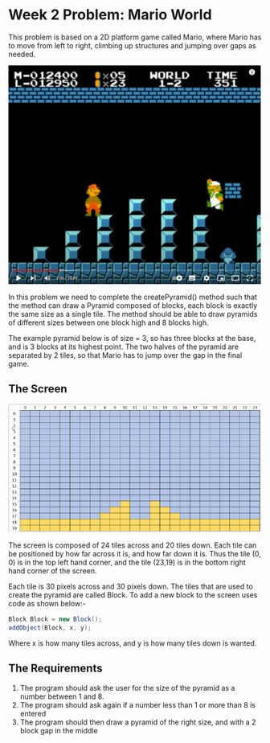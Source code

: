 # Week 2 Problem: Mario World
This problem is based on a 2D platform game called Mario, where Mario has to move from left to
right, climbing up structures and jumping over gaps as needed.

![Super Mario Bros](https://github.com/BNU-CO452/Problems-22/blob/main/Week02/images/super%20mario%2001.png)

In this problem we need to complete the createPyramid() method such that the method can draw
a Pyramid composed of blocks, each block is exactly the same size as a single tile.  The method
should be able to draw pyramids of different sizes between one block high and 8 blocks high.

The example pyramid below is of size = 3, so has three blocks at the base, and is 3 blocks at its highest
point.  The two halves of the pyramid are separated by 2 tiles, so that Mario has to jump
over the gap in the final game.

## The Screen
![Pyramid Size = 3](https://github.com/BNU-CO452/Problems-22/blob/main/Week02/images/pyramid%203.png)

The screen is composed of 24 tiles across and 20 tiles down.  Each tile can be positioned by how
far across it is, and how far down it is.  Thus the tile (0, 0) is in the top left hand corner, and
the tile (23,19) is in the bottom right hand corner of the screen.

Each tile is 30 pixels across and 30 pixels down.  The tiles that are used to create the pyramid are
called Block.  To add a new block to the screen uses code as shown below:-
~~~java
Block Block = new Block();
addObject(Block, x, y);
~~~

Where x is how many tiles across, and y is how many tiles down is wanted.

## The Requirements
1. The program should ask the user for the size of the pyramid as a number between 1 and 8.
2. The program should ask again if a number less than 1 or more than 8 is entered
3. The program should then draw a pyramid of the right size, and with a 2 block gap in the middle


